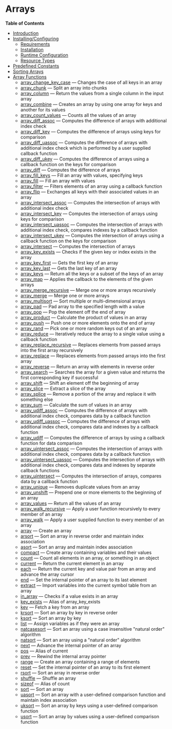 Arrays
======

**Table of Contents**

-   [Introduction](/intro/array.html)
-   [Installing/Configuring](/array/setup.html)
    -   [Requirements](/array/setup.html#Requirements)
    -   [Installation](/array/setup.html#Installation)
    -   [Runtime
        Configuration](/array/setup.html#Runtime%20Configuration)
    -   [Resource Types](/array/setup.html#Resource%20Types)
-   [Predefined Constants](/array/constants.html)
-   [Sorting Arrays](/array/sorting.html)
-   [Array Functions](/ref/array.html)
    -   [array\_change\_key\_case](/ref/array.html#array_change_key_case)
        — Changes the case of all keys in an array
    -   [array\_chunk](/ref/array.html#array_chunk) — Split an array
        into chunks
    -   [array\_column](/ref/array.html#array_column) — Return the
        values from a single column in the input array
    -   [array\_combine](/ref/array.html#array_combine) — Creates an
        array by using one array for keys and another for its values
    -   [array\_count\_values](/ref/array.html#array_count_values) —
        Counts all the values of an array
    -   [array\_diff\_assoc](/ref/array.html#array_diff_assoc) —
        Computes the difference of arrays with additional index check
    -   [array\_diff\_key](/ref/array.html#array_diff_key) — Computes
        the difference of arrays using keys for comparison
    -   [array\_diff\_uassoc](/ref/array.html#array_diff_uassoc) —
        Computes the difference of arrays with additional index check
        which is performed by a user supplied callback function
    -   [array\_diff\_ukey](/ref/array.html#array_diff_ukey) — Computes
        the difference of arrays using a callback function on the keys
        for comparison
    -   [array\_diff](/ref/array.html#array_diff) — Computes the
        difference of arrays
    -   [array\_fill\_keys](/ref/array.html#array_fill_keys) — Fill an
        array with values, specifying keys
    -   [array\_fill](/ref/array.html#array_fill) — Fill an array with
        values
    -   [array\_filter](/ref/array.html#array_filter) — Filters elements
        of an array using a callback function
    -   [array\_flip](/ref/array.html#array_flip) — Exchanges all keys
        with their associated values in an array
    -   [array\_intersect\_assoc](/ref/array.html#array_intersect_assoc)
        — Computes the intersection of arrays with additional index
        check
    -   [array\_intersect\_key](/ref/array.html#array_intersect_key) —
        Computes the intersection of arrays using keys for comparison
    -   [array\_intersect\_uassoc](/ref/array.html#array_intersect_uassoc)
        — Computes the intersection of arrays with additional index
        check, compares indexes by a callback function
    -   [array\_intersect\_ukey](/ref/array.html#array_intersect_ukey) —
        Computes the intersection of arrays using a callback function on
        the keys for comparison
    -   [array\_intersect](/ref/array.html#array_intersect) — Computes
        the intersection of arrays
    -   [array\_key\_exists](/ref/array.html#array_key_exists) — Checks
        if the given key or index exists in the array
    -   [array\_key\_first](/ref/array.html#array_key_first) — Gets the
        first key of an array
    -   [array\_key\_last](/ref/array.html#array_key_last) — Gets the
        last key of an array
    -   [array\_keys](/ref/array.html#array_keys) — Return all the keys
        or a subset of the keys of an array
    -   [array\_map](/ref/array.html#array_map) — Applies the callback
        to the elements of the given arrays
    -   [array\_merge\_recursive](/ref/array.html#array_merge_recursive)
        — Merge one or more arrays recursively
    -   [array\_merge](/ref/array.html#array_merge) — Merge one or more
        arrays
    -   [array\_multisort](/ref/array.html#array_multisort) — Sort
        multiple or multi-dimensional arrays
    -   [array\_pad](/ref/array.html#array_pad) — Pad array to the
        specified length with a value
    -   [array\_pop](/ref/array.html#array_pop) — Pop the element off
        the end of array
    -   [array\_product](/ref/array.html#array_product) — Calculate the
        product of values in an array
    -   [array\_push](/ref/array.html#array_push) — Push one or more
        elements onto the end of array
    -   [array\_rand](/ref/array.html#array_rand) — Pick one or more
        random keys out of an array
    -   [array\_reduce](/ref/array.html#array_reduce) — Iteratively
        reduce the array to a single value using a callback function
    -   [array\_replace\_recursive](/ref/array.html#array_replace_recursive)
        — Replaces elements from passed arrays into the first array
        recursively
    -   [array\_replace](/ref/array.html#array_replace) — Replaces
        elements from passed arrays into the first array
    -   [array\_reverse](/ref/array.html#array_reverse) — Return an
        array with elements in reverse order
    -   [array\_search](/ref/array.html#array_search) — Searches the
        array for a given value and returns the first corresponding key
        if successful
    -   [array\_shift](/ref/array.html#array_shift) — Shift an element
        off the beginning of array
    -   [array\_slice](/ref/array.html#array_slice) — Extract a slice of
        the array
    -   [array\_splice](/ref/array.html#array_splice) — Remove a portion
        of the array and replace it with something else
    -   [array\_sum](/ref/array.html#array_sum) — Calculate the sum of
        values in an array
    -   [array\_udiff\_assoc](/ref/array.html#array_udiff_assoc) —
        Computes the difference of arrays with additional index check,
        compares data by a callback function
    -   [array\_udiff\_uassoc](/ref/array.html#array_udiff_uassoc) —
        Computes the difference of arrays with additional index check,
        compares data and indexes by a callback function
    -   [array\_udiff](/ref/array.html#array_udiff) — Computes the
        difference of arrays by using a callback function for data
        comparison
    -   [array\_uintersect\_assoc](/ref/array.html#array_uintersect_assoc)
        — Computes the intersection of arrays with additional index
        check, compares data by a callback function
    -   [array\_uintersect\_uassoc](/ref/array.html#array_uintersect_uassoc)
        — Computes the intersection of arrays with additional index
        check, compares data and indexes by separate callback functions
    -   [array\_uintersect](/ref/array.html#array_uintersect) — Computes
        the intersection of arrays, compares data by a callback function
    -   [array\_unique](/ref/array.html#array_unique) — Removes
        duplicate values from an array
    -   [array\_unshift](/ref/array.html#array_unshift) — Prepend one or
        more elements to the beginning of an array
    -   [array\_values](/ref/array.html#array_values) — Return all the
        values of an array
    -   [array\_walk\_recursive](/ref/array.html#array_walk_recursive) —
        Apply a user function recursively to every member of an array
    -   [array\_walk](/ref/array.html#array_walk) — Apply a user
        supplied function to every member of an array
    -   [array](/ref/array.html#array) — Create an array
    -   [arsort](/ref/array.html#arsort) — Sort an array in reverse
        order and maintain index association
    -   [asort](/ref/array.html#asort) — Sort an array and maintain
        index association
    -   [compact](/ref/array.html#compact) — Create array containing
        variables and their values
    -   [count](/ref/array.html#count) — Count all elements in an array,
        or something in an object
    -   [current](/ref/array.html#current) — Return the current element
        in an array
    -   [each](/ref/array.html#each) — Return the current key and value
        pair from an array and advance the array cursor
    -   [end](/ref/array.html#end) — Set the internal pointer of an
        array to its last element
    -   [extract](/ref/array.html#extract) — Import variables into the
        current symbol table from an array
    -   [in\_array](/ref/array.html#in_array) — Checks if a value exists
        in an array
    -   [key\_exists](/ref/array.html#key_exists) — Alias of
        array\_key\_exists
    -   [key](/ref/array.html#key) — Fetch a key from an array
    -   [krsort](/ref/array.html#krsort) — Sort an array by key in
        reverse order
    -   [ksort](/ref/array.html#ksort) — Sort an array by key
    -   [list](/ref/array.html#list) — Assign variables as if they were
        an array
    -   [natcasesort](/ref/array.html#natcasesort) — Sort an array using
        a case insensitive "natural order" algorithm
    -   [natsort](/ref/array.html#natsort) — Sort an array using a
        "natural order" algorithm
    -   [next](/ref/array.html#next) — Advance the internal pointer of
        an array
    -   [pos](/ref/array.html#pos) — Alias of current
    -   [prev](/ref/array.html#prev) — Rewind the internal array pointer
    -   [range](/ref/array.html#range) — Create an array containing a
        range of elements
    -   [reset](/ref/array.html#reset) — Set the internal pointer of an
        array to its first element
    -   [rsort](/ref/array.html#rsort) — Sort an array in reverse order
    -   [shuffle](/ref/array.html#shuffle) — Shuffle an array
    -   [sizeof](/ref/array.html#sizeof) — Alias of count
    -   [sort](/ref/array.html#sort) — Sort an array
    -   [uasort](/ref/array.html#uasort) — Sort an array with a
        user-defined comparison function and maintain index association
    -   [uksort](/ref/array.html#uksort) — Sort an array by keys using a
        user-defined comparison function
    -   [usort](/ref/array.html#usort) — Sort an array by values using a
        user-defined comparison function
